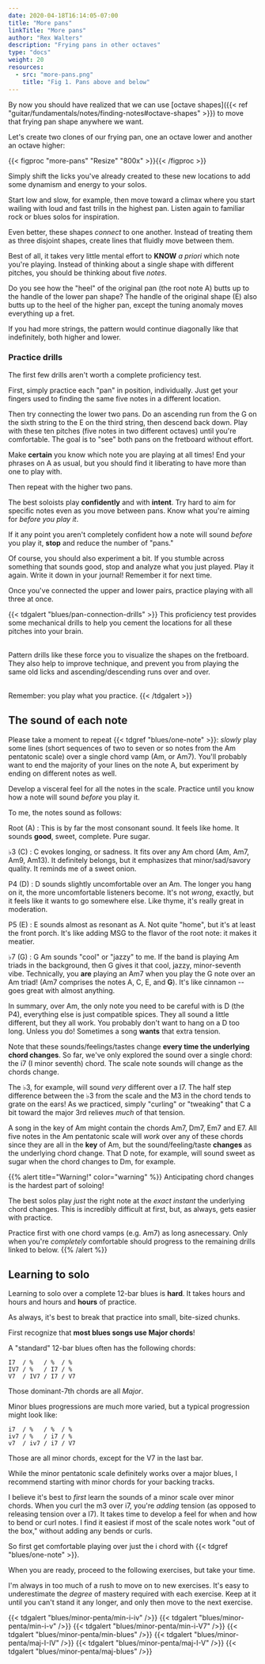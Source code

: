 ```yaml
---
date: 2020-04-18T16:14:05-07:00
title: "More pans"
linkTitle: "More pans"
author: "Rex Walters"
description: "Frying pans in other octaves"
type: "docs"
weight: 20
resources:
  - src: "more-pans.png"
    title: "Fig 1. Pans above and below"
---
```


By now you should have realized that we can use [octave shapes]({{< ref
"guitar/fundamentals/notes/finding-notes#octave-shapes" >}}) to move that frying
pan shape anywhere we want.

Let's create two clones of our frying pan, one an octave lower and another an octave higher:

{{< figproc "more-pans" "Resize" "800x" >}}{{< /figproc >}}

Simply shift the licks you've already created to these new locations to add some dynamism and energy to your solos.

Start low and slow, for example, then move toward a climax where you start wailing with loud and fast trills in the highest pan. Listen again to familiar rock or blues solos for inspiration.

Even better, these shapes *connect* to one another. Instead of treating them as three disjoint shapes, create lines that fluidly move between them.

Best of all, it takes very little mental effort to **KNOW** *a priori* which note you're playing. Instead of thinking about a single shape with different pitches, you should be thinking about five *notes*.

Do you see how the "heel" of the original pan (the root note A) butts up to the handle of the lower pan shape? The handle of the original shape (E) also butts up to the heel of the higher pan, except the tuning anomaly moves everything up a fret.

If you had more strings, the pattern would continue diagonally like that indefinitely, both higher and lower.

### Practice drills

The first few drills aren't worth a complete proficiency test.

First, simply practice each "pan" in position, individually. Just get your fingers used to finding the same five notes in a different location.

Then try connecting the lower two pans. Do an ascending run from the G on the sixth string to the E on the third string, then descend back down. Play with these ten pitches (five notes in two different octaves) until you're comfortable. The goal is to "see" both pans on the fretboard without effort.

Make **certain** you know which note you are playing at all times! End your phrases on A as usual, but you should find it liberating to have more than one to play with.

Then repeat with the higher two pans.

The best soloists play **confidently** and with **intent**. Try hard to aim for specific notes even as you move between pans. Know what you're aiming for *before you play it*.

If it any point you aren't completely confident how a note will sound *before* you play it, **stop** and reduce the number of "pans."

Of course, you should also experiment a bit. If you stumble across something that sounds good, stop and analyze what you just played. Play it again. Write it down in your journal! Remember it for next time.

Once you've connected the upper and lower pairs, practice playing with all three at once.

{{< tdgalert "blues/pan-connection-drills" >}}
This proficiency test provides some mechanical drills to help you cement the
locations for all these pitches into your brain.
<br><br>

Pattern drills like these force you to visualize the shapes on the fretboard.
They also help to improve technique, and prevent you from playing the same old
licks and ascending/descending runs over and over.
<br><br>

Remember: you play what you practice.
{{< /tdgalert >}}

## The sound of each note

Please take a moment to repeat {{< tdgref "blues/one-note" >}}: _slowly_ play some lines (short
sequences of two to seven or so notes from the Am pentatonic scale) over a
single chord vamp (Am, or Am7). You'll probably want to end the majority of your
lines on the note A, but experiment by ending on different notes as well.

Develop a visceral feel for all the notes in the scale. Practice until
you know how a note will sound _before_ you play it.

To me, the notes sound as follows:

Root (A) 
: This is by far the most consonant sound. It feels like home. It
sounds **good**, sweet, complete. Pure sugar. 

&flat;3 (C) 
: C evokes longing, or sadness. It fits over any Am chord (Am, Am7, Am9, Am13). It definitely belongs,
but it emphasizes that minor/sad/savory quality. It reminds me of a sweet onion.

P4 (D) 
: D sounds slightly uncomfortable over an Am. The longer you hang on it,
the more uncomfortable listeners become. It's not _wrong_, exactly, but it feels like it wants to go
somewhere else. Like thyme, it's really great in moderation.

P5 (E) 
: E sounds almost as resonant as A. Not quite "home", but it's at least the
front porch. It's like adding MSG to the flavor of the root note: it makes it meatier.

&flat;7 (G) 
: G Am sounds "cool" or "jazzy" to me. If the band is playing Am
triads in the background, then G gives it that cool, jazzy, minor-seventh vibe.
Technically, you **are** playing an Am7 when you play the G note over an Am
triad! (Am7 comprises the notes A, C, E, and **G**). It's like cinnamon -- goes
great with almost anything.

In summary, over Am, the only note you need to be careful with is D (the P4),
everything else is just compatible spices. They all sound a little different,
but they all work. You probably don't want to hang on a D too long. Unless you
do! Sometimes a song **wants** that extra tension.

Note that these sounds/feelings/tastes change **every time the underlying chord
changes**. So far, we've only explored the sound over a single chord: the i7
(I minor seventh) chord. The scale note sounds will change as the chords change.

The &flat;3, for example, will sound _very_ different over a I7. The half step
difference between the &flat;3 from the scale and the M3 in the chord tends to grate
on the ears! As we practiced, simply "curling" or "tweaking" that C a bit
toward the major 3rd relieves _much_ of that tension.

A song in the key of Am might contain the chords Am7, Dm7, Em7 and
E7. All five notes in the Am pentatonic scale will _work_ over any of these chords
since they are all in the **key** of Am, but the sound/feeling/taste **changes**
as the underlying chord change. That D note, for example, will sound sweet as
sugar when the chord changes to Dm, for example.

{{% alert title="Warning!" color="warning" %}}
Anticipating chord changes is the hardest part of soloing! 

The best solos play _just_ the right note at the _exact instant_ the underlying
chord changes. This is incredibly difficult at first, but, as always, gets
easier with practice.

Practice first with one chord vamps (e.g. Am7) as long asnecessary. Only when
you're _completely_ comfortable should progress to the remaining drills linked to below.
{{% /alert %}}

## Learning to solo

Learning to solo over a complete 12-bar blues is **hard**. It takes hours and
hours and hours and **hours** of practice. 

As always, it's best to break that practice into small, bite-sized chunks.

First recognize that **most blues songs use Major chords**! 

A "standard" 12-bar blues often has the following chords:

    I7  / %   / %  / %
    IV7 / %   / I7 / %
    V7  / IV7 / I7 / V7

Those dominant-7th chords are all _Major_.

Minor blues progressions are much more varied, but a typical progression might
look like:

    i7  / %   / %  / %
    iv7 / %   / i7 / %
    v7  / iv7 / i7 / V7

Those are all minor chords, except for the V7 in the last bar.

While the minor pentatonic scale definitely works over a major blues, I
recommend starting with minor chords for your backing tracks.

I believe it's best to _first_ learn the sounds of a minor scale over minor
chords. When you curl the m3 over i7, you're _adding_ tension (as opposed to
releasing tension over a I7). It takes time to develop a feel for when and how
to bend or curl notes. I find it easiest if most of the scale notes work "out of
the box," without adding any bends or curls.

So first get comfortable playing over just the i chord with {{< tdgref
"blues/one-note" >}}.

When you are ready, proceed to the following exercises, but take your time.

I'm always in too much of a rush to move on to new exercises. It's easy to
underestimate the _degree_ of mastery required with each exercise. Keep at it
until you can't stand it any longer, and only then move to the next exercise.

{{< tdgalert "blues/minor-penta/min-i-iv" />}}
{{< tdgalert "blues/minor-penta/min-i-v" />}}
{{< tdgalert "blues/minor-penta/min-i-V7" />}}
{{< tdgalert "blues/minor-penta/min-blues" />}}
{{< tdgalert "blues/minor-penta/maj-I-IV" />}}
{{< tdgalert "blues/minor-penta/maj-I-V" />}}
{{< tdgalert "blues/minor-penta/maj-blues" />}}